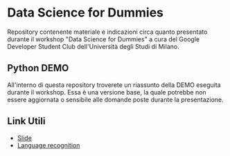 ﻿# Data Science for Dummies
Repository contenente materiale e indicazioni circa quanto presentato durante il workshop "Data Science for Dummies" a cura del Google Developer Student Club dell'Università degli Studi di Milano.
## Python DEMO
All'interno di questa repository troverete un riassunto della DEMO eseguita durante il workshop. Essa è una versione base, la quale potrebbe non essere aggiornata o sensibile alle domande poste durante la presentazione.

## Link Utili
- [Slide](https://docs.google.com/presentation/d/10nvUCxf9WAXRkUPWSchRSAJfraoyZWA0ShKLIrG_RCs/edit?usp=sharing)
- [Language recognition](https://github.com/ManuelDileo/language-recognition)
